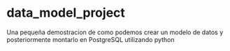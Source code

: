 # data_model_project
<p>Una pequeña demostracion de como podemos crear un modelo de datos y posteriormente montarlo en PostgreSQL utilizando python</p>
